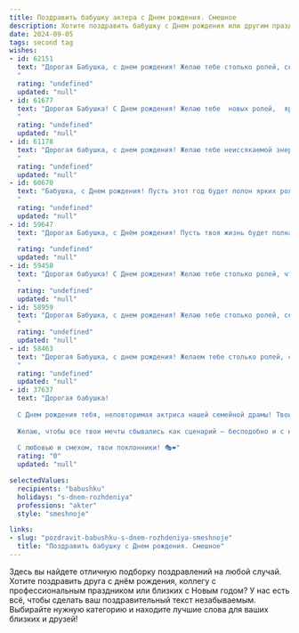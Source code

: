 ```yaml
---
title: Поздравить бабушку актера c Днем рождения. Смешное
description: Хотите поздравить бабушку c Днем рождения или другим праздником? Наш ИИ создаст незабываемое поздравление, а вы обязательно выделитесь среди других.  
date: 2024-09-05
tags: second tag
wishes:
- id: 62151
  text: "Дорогая Бабушка, с днем рождения! Желаю тебе столько ролей, сколько лет тебе исполнилось, и чтобы все они были главными! Пусть каждый спектакль жизни проходит на бис, а зрители рукоплещут тебе стоя!
  "
  rating: "undefined"
  updated: "null"
- id: 61677
  text: "Дорогая Бабушка! С Днем рождения! Желаю тебе  новых ролей,  ярких премьер  и  незабываемых оваций!  Пусть каждый день будет  как  отличная репетиция  к  прекрасной жизни,  полной  радости  и  творческих  успехов!  😜
  "
  rating: "undefined"
  updated: "null"
- id: 61178
  text: "Дорогая бабушка, с днем рождения! Желаю тебе неиссякаемой энергии, чтобы на сцене ты могла покорять не только зрителей, но и возрастные ограничения. Пусть твой талант продолжает сиять, а шутка, как молодое вино, всегда будет искриться! 😉🎉
  "
  rating: "undefined"
  updated: "null"
- id: 60670
  text: "Бабушка, с Днем рождения! Пусть этот год будет полон ярких ролей, громких оваций и, конечно же, стоячих аплодисментов от всех внуков! 😉
  "
  rating: "undefined"
  updated: "null"
- id: 59647
  text: "Дорогая Бабушка, с Днём рождения! Пусть твоя жизнь будет полна ярких ролей, а зрители – всегда в восторге от твоих выступлений! Пусть пенсия приносит только радость, а сценарии жизни будут полны смеха, любви и приключений!
  "
  rating: "undefined"
  updated: "null"
- id: 59458
  text: "Дорогая бабушка! С Днем рождения! Желаю тебе столько ролей, что сцена не вместит, столько оваций, что уши зазвенят, и столько поклонников, что все цветы из цветочного рынка исчезнут! 😉 🎉
  "
  rating: "undefined"
  updated: "null"
- id: 58959
  text: "Дорогая Бабушка, с днем рождения! Желаю тебе столько ролей, сколько лет тебе исполнилось, и чтобы каждая из них была главной! Пусть в твоей жизни будут только овации и цветы, а антракты — короткими! 🎭🎂🎉
  "
  rating: "undefined"
  updated: "null"
- id: 58463
  text: "Дорогая Бабушка, с днем рождения! Желаем тебе столько ролей, сколько ты уже сыграла в жизни, но только с более счастливыми финалами! Пусть каждая реплика в твоей жизни звучит как аплодисменты, а жизнь будет полна оваций!
  "
  rating: "undefined"
  updated: "null"
- id: 37637
  text: "Дорогая бабушка!
  
  С Днем рождения тебя, неповторимая актриса нашей семейной драмы! Твои роли — это не просто спектакли, а настоящие шедевры! Пусть в жизни будет больше комедийных сцен и меньше трагедий, а ты оставайся всегда в главной роли!
  
  Желаю, чтобы все твои мечты сбывались как сценарий — бесподобно и с неожиданными поворотами! А если кто-то попытается испортить твою премьеру, не стесняйся, бери в руки метлу — ведь ты точно знаешь, как держать свои роли в руках!
  
  С любовью и смехом, твои поклонники! 🎭❤️"
  rating: "0"
  updated: "null"

selectedValues:
  recipients: "babushku"
  holidays: "s-dnem-rozhdeniya"
  professions: "akter"
  style: "smeshnoje"

links:
- slug: "pozdravit-babushku-s-dnem-rozhdeniya-smeshnoje"
  title: "Поздравить бабушку c Днем рождения. Смешное"
---
```


Здесь вы найдете отличную подборку поздравлений на любой случай. 
Хотите поздравить друга с днём рождения, коллегу с профессиональным праздником или близких с Новым годом? У нас есть всё, чтобы сделать ваш поздравительный текст незабываемым. Выбирайте нужную категорию и находите лучшие слова для ваших близких и друзей!

